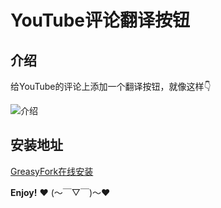# YouTube评论翻译按钮
## 介绍
给YouTube的评论上添加一个翻译按钮，就像这样👇

![介绍](https://user-images.githubusercontent.com/40789514/205851221-315e5e94-149f-4ae0-bd96-4a4562fb7a1f.gif)
## 安装地址
[GreasyFork在线安装](https://greasyfork.org/zh-CN/scripts/456108-youtube%E8%AF%84%E8%AE%BA%E7%BF%BB%E8%AF%91%E6%8C%89%E9%92%AE)

**Enjoy!** ❤ (～￣▽￣)～❤
